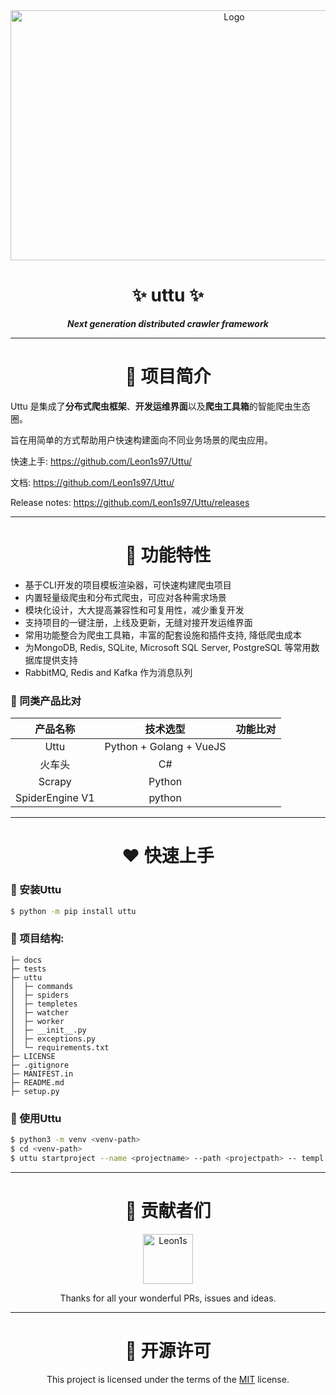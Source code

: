 <div align="center">
<a href="https://github.com/Leon1s97/Uttu/">
<img src="https://cdn.jsdelivr.net/gh/Leon1s97/Uttu/docs/logo/logo_16x9.png" alt="Logo" width="700" height="400">
</a>



# :sparkles: uttu :sparkles:

***Next generation distributed crawler framework***

</div>

---


<!-- Introduction -->
<div align="center">

# :purple_heart: 项目简介

</div>

Uttu 是集成了**分布式爬虫框架**、**开发运维界面**以及**爬虫工具箱**的智能爬虫生态圈。

旨在用简单的方式帮助用户快速构建面向不同业务场景的爬虫应用。


快速上手: https://github.com/Leon1s97/Uttu/

文档: https://github.com/Leon1s97/Uttu/

Release notes: https://github.com/Leon1s97/Uttu/releases

---

<div align="center">

# :blue_heart: 功能特性

</div>


- 基于CLI开发的项目模板渲染器，可快速构建爬虫项目
- 内置轻量级爬虫和分布式爬虫，可应对各种需求场景
- 模块化设计，大大提高兼容性和可复用性，减少重复开发
- 支持项目的一键注册，上线及更新，无缝对接开发运维界面
- 常用功能整合为爬虫工具箱，丰富的配套设施和插件支持, 降低爬虫成本
- 为MongoDB, Redis, SQLite, Microsoft SQL Server, PostgreSQL 等常用数据库提供支持
- RabbitMQ, Redis and Kafka 作为消息队列


### :star2: 同类产品比对

| 产品名称      | 技术选型 | 功能比对 |
| :-----------: |  :-----------: | :-----------: |
| Uttu      | Python + Golang + VueJS | |
| 火车头   | C#        | |
| Scrapy   | Python        | |
| SpiderEngine V1  | python        | |






---

<div align="center">

# :heart: 快速上手 

</div>

### :star2: 安装Uttu

```bash
$ python -m pip install uttu
```

### :star2: 项目结构:

```
├─ docs
├─ tests
├─ uttu
│  ├─ commands
│  ├─ spiders
│  ├─ templetes
│  ├─ watcher
│  ├─ worker
│  ├─ __init__.py
│  ├─ exceptions.py
│  └─ requirements.txt
├─ LICENSE
├─ .gitignore
├─ MANIFEST.in
├─ README.md
├─ setup.py
```

### :star2: 使用Uttu

```bash
$ python3 -m venv <venv-path>
$ cd <venv-path>
$ uttu startproject --name <projectname> --path <projectpath> -- templ <templetes>
```

---

<div align="center">

# :green_heart: 贡献者们

<a href="https://github.com/Leon1s97/">
<img src="https://cdn.jsdelivr.net/gh/Leon1s97/cdn/avatar.jpg" alt="Leon1s" width="80" height="80">
</a>

<!-- [![Leon1s97's GitHub stats](https://github-readme-stats.vercel.app/api?username=Leon1s97&show_icons=true&theme=vue)](https://github.com/anuraghazra/github-readme-stats) -->


Thanks for all your wonderful PRs, issues and ideas. 

</div>

---

<div align="center">

# :yellow_heart: 开源许可

This project is licensed under the terms of the [MIT](https://opensource.org/licenses/MIT) license.
</div>
